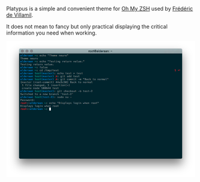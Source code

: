 Platypus is a simple and convenient theme for [Oh My ZSH](https://github.com/robbyrussell/oh-my-zsh) used by [Frédéric de Villamil](http://t37.net).

It does not mean to fancy but only practical displaying the critical information you need when working.

![Screenshot](https://raw.githubusercontent.com/fdv/platypus/master/platypus.png)
